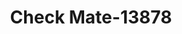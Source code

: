 ---
f_zip-code: 95673
f_state-code: CA
title: Check Mate-13878
f_phone: 916-991-0669
f_city-only: Rio Linda
f_address: 920 Oak Lane Rio Linda
f_location-unique-id: '13878'
slug: check-mate-13878
updated-on: '2024-05-30T13:46:58.046Z'
created-on: '2024-05-30T13:36:59.803Z'
published-on: '2024-05-30T13:54:32.469Z'
f_city-state: cms/city/rio-linda-ca.md
f_company: cms/company/check-mate.md
f_state: cms/state/california.md
layout: '[payday-loan].html'
tags: payday-loan
---